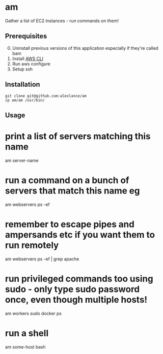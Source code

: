 am
==

Gather a list of EC2 instances - run commands on them!

Prerequisites
-------------

0. Uninstall previous versions of this application especially if they're called bam
1. Install [AWS CLI](https://github.com/aws/aws-cli)
2. Run aws configure
3. Setup ssh

Installation
------------

    git clone git@github.com:alexlance/am
    cp am/am /usr/bin/

Usage
-----

# print a list of servers matching this name
am server-name

# run a command on a bunch of servers that match this name eg
am webservers ps -ef

# remember to escape pipes and ampersands etc if you want them to run remotely
am webservers ps -ef \| grep apache

# run privileged commands too using sudo - only type sudo password once, even though multiple hosts!
am workers sudo docker ps

# run a shell
am some-host bash
